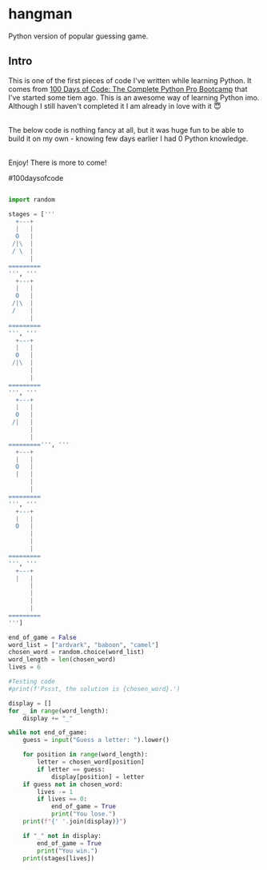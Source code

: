 # hangman
Python version of popular guessing game.

## Intro

This is one of the first pieces of code I've written while learning Python. It comes from [100 Days of Code: The Complete Python Pro Bootcamp](https://www.udemy.com/course/100-days-of-code/?utm_source=adwords&utm_medium=udemyads&utm_campaign=Search_DSA_Alpha_Prof_la.EN_cc.ROW-English&campaigntype=Search&portfolio=ROW-English&language=EN&product=Course&test=&audience=DSA&topic=Python&priority=Alpha&utm_content=deal4584&utm_term=_._ag_162511578924_._ad_696197165262_._kw__._de_c_._dm__._pl__._ti_aud-2268488108799%3Adsa-1705455366924_._li_9061062_._pd__._&matchtype=&gad_source=1&gclid=Cj0KCQjwmt24BhDPARIsAJFYKk1n_RKZqRozrq50JSKKd9kj96AGmaDbbhZsI_oAjqboOmuLYrjKTlMaAjqoEALw_wcB&couponCode=2021PM20) that I've started some tiem ago. This is an awesome way of learning Python imo. Although I still haven't completed it I am already in love with it :innocent:

<br/>The below code is nothing fancy at all, but it was huge fun to be able to build it on my own - knowing few days earlier I had 0 Python knowledge.

<br/>Enjoy! There is more to come!

#100daysofcode


```python

import random

stages = ['''
  +---+
  |   |
  O   |
 /|\  |
 / \  |
      |
=========
''', '''
  +---+
  |   |
  O   |
 /|\  |
 /    |
      |
=========
''', '''
  +---+
  |   |
  O   |
 /|\  |
      |
      |
=========
''', '''
  +---+
  |   |
  O   |
 /|   |
      |
      |
=========''', '''
  +---+
  |   |
  O   |
  |   |
      |
      |
=========
''', '''
  +---+
  |   |
  O   |
      |
      |
      |
=========
''', '''
  +---+
  |   |
      |
      |
      |
      |
=========
''']

end_of_game = False
word_list = ["ardvark", "baboon", "camel"]
chosen_word = random.choice(word_list)
word_length = len(chosen_word)
lives = 6

#Testing code
#print(f'Pssst, the solution is {chosen_word}.')

display = []
for _ in range(word_length):
    display += "_"

while not end_of_game:
    guess = input("Guess a letter: ").lower()

    for position in range(word_length):
        letter = chosen_word[position]
        if letter == guess:
            display[position] = letter
    if guess not in chosen_word:
        lives -= 1
        if lives == 0:
            end_of_game = True
            print("You lose.")
    print(f"{' '.join(display)}")

    if "_" not in display:
        end_of_game = True
        print("You win.")
    print(stages[lives])
```
